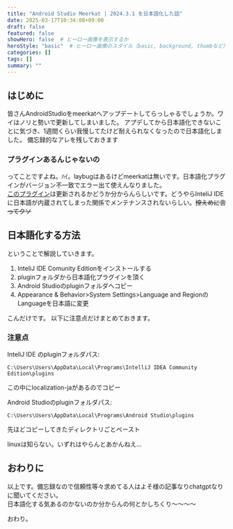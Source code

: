 ```yaml
---
title: "Android Studio Meerkat | 2024.3.1 を日本語化した話"
date: 2025-03-17T10:34:08+09:00
draft: false
featured: false
showHero: false  # ヒーロー画像を表示するか
heroStyle: "basic"  # ヒーロー画像のスタイル（basic, background, thumbなど）
categories: []
tags: []
summary: ""
---
```

## はじめに

皆さんAndroidStudioをmeerkatへアップデートしてらっしゃるでしょうか。ワイはノリと勢いで更新してしまいました。
アプデしてから日本語化できないことに気づき、1週間くらい我慢してたけど耐えられなくなったので日本語化しました。
備忘録的なアレを残しておきます

### プラグインあるんじゃないの

ってことですよね。ﾊｲ。laybugはあるけどmeerkatは無いです。日本語化プラグインがバージョン不一致でエラー出て使えんなりました。  
[このプラグイン](https://plugins.jetbrains.com/plugin/13964-japanese-language-pack------/versions)は更新されるかどうか分からんらしいです。どうやらInteliJ IDEに日本語が内蔵されてしまった関係でメンテナンスされないらしい。~~控えめに言ってクソ~~

## 日本語化する方法
ということで解説していきます。
1. InteliJ IDE Comunity Editionをインストールする
2. pluginフォルダから日本語化プラグインを頂く
3. Android Studioのpluginフォルダへコピー
4. Appearance & Behavior>System Settings>Language and RegionのLanguageを日本語に変更

こんだけです。
以下に注意点だけまとめておきます。

### 注意点
InteliJ IDE のpluginフォルダパス:
```
C:\Users\Users\AppData\Local\Programs\IntelliJ IDEA Community Edition\plugins  
```
この中にlocalization-jaがあるのでコピー  

Android Studioのpluginフォルダパス:
```
C:\Users\Users\AppData\Local\Programs\Android Studio\plugins
```
先ほどコピーしてきたディレクトリごとペースト

linuxは知らない。いずれはやらんとあかんねえ…

## おわりに
以上です。備忘録なので信頼性等々求めてる人はよそ様の記事なりchatgptなりに聞いてください。  
日本語化する気あるのかないのか分からんの何とかしちくり～～～～

おわり。